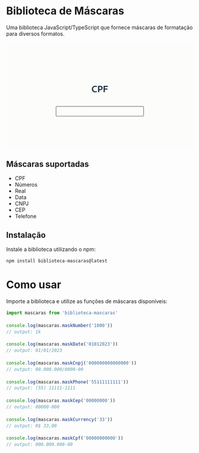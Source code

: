 # Biblioteca de Máscaras

Uma biblioteca JavaScript/TypeScript que fornece máscaras de formatação para diversos formatos.

![Demonstração](./src/gif/demonstration.gif)

## Máscaras suportadas
- CPF
- Números
- Real
- Data
- CNPJ
- CEP
- Telefone

## Instalação

Instale a biblioteca utilizando o npm:

```bash
npm install biblioteca-mascaras@latest
```

# Como usar

Importe a biblioteca e utilize as funções de máscaras disponíveis:

```javascript
import mascaras from 'biblioteca-mascaras'

console.log(mascaras.maskNumber('1000'))
// output: 1k

console.log(mascaras.maskDate('01012023'))
// output: 01/01/2023

console.log(mascaras.maskCnpj('000000000000000'))
// output: 00.000.000/0000-00

console.log(mascaras.maskPhone('55111111111'))
// output: (55) 11111-1111

console.log(mascaras.maskCep('00000000'))
// output: 00000-000

console.log(mascaras.maskCurrency('33'))
// output: R$ 33,00

console.log(mascaras.maskCpf('00000000000'))
// output: 000.000.000-00
```
